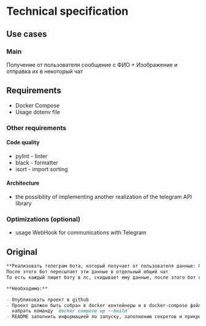 # Technical specification

## Use cases

### Main

Получение от пользователя сообщение с ФИО + Изображение и отправка их в некоторый чат

## Requirements

- Docker Compose
- Usage dotenv file

### Other requirements

#### Code quality

- pylint - linter
- black - formatter
- isort - import sorting

#### Architecture

- the possibility of implementing another realization of the telegram API library

### Optimizations (optional)

- usage WebHook for communications with Telegram

## Original

```markdown
**Реализовать телеграм бота, который получает от пользователя данные: ФИО + скрин**
После этого бот пересылает эти данные в отдельный общий чат
То есть каждый пишет боту в лс, скидывает ему данные, после этого бот скидывает данные каждого человека в один чат

**Необходимо:**

- Опубликовать проект в github
- Проект должен быть собран в docker контейнеры и в docker-compose файл. Для запуска проекта должно быть достаточно
  набрать команду `docker compose up --build`
- README заполнить информацией по запуску, заполнению секретов и прикрепить отчет о тестировании
```